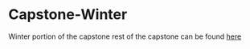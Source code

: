 # Capstone-Winter
Winter portion of the capstone
rest of the capstone can be found [here](https://github.com/bigsaso/professor_x)
